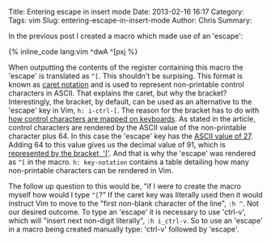 Title: Entering escape in insert mode
Date: 2013-02-16 16:17
Category: 
Tags: vim
Slug: entering-escape-in-insert-mode
Author: Chris
Summary: 

In the previous post I created a macro which made use of an 'escape':

{% inline_code lang:vim
^dwA ^[pxj
%}

When outputting the contents of the register containing this macro the 'escape' is translated as `^[`. This shouldn't be surpising. This format is known as [caret notation](http://en.wikipedia.org/wiki/Caret_notation) and is used to represent non-printable control characters in ASCII. That explains the caret, but why the bracket? Interestingly, the bracket, by default, can be used as an alternative to the 'escape' key in Vim, `h: i-ctrl-[`. The reason for the bracket has to do with [how control characters are mapped on keyboards](http://en.wikipedia.org/wiki/Control_character#How_control_characters_map_to_keyboards). As stated in the article, control characters are rendered by the ASCII value of the non-printable character plus 64. In this case the 'escape' key has the [ASCII value of 27](http://en.wikipedia.org/wiki/ASCII#ASCII_control_characters). Adding 64 to this value gives us the decimal value of 91, which is [represented by the bracket, '\['](http://en.wikipedia.org/wiki/ASCII#ASCII_printable_characters). And that is why the 'escape' was rendered as `^[` in the macro. `h: key-notation` contains a table detailing how many non-printable characters can be rendered in Vim.

The follow up question to this would be, "if I were to create the macro myself how would I type `^[`?" If the caret key was literally used then it would instruct Vim to move to the "first non-blank character of the line", `:h ^`. Not our desired outcome. To type an 'escape' it is necessary to use 'ctrl-v', which will "insert next non-digit literally", `:h i_ctrl-v`. So to use an 'escape' in a macro being created manually type: 'ctrl-v' followed by 'escape'.

